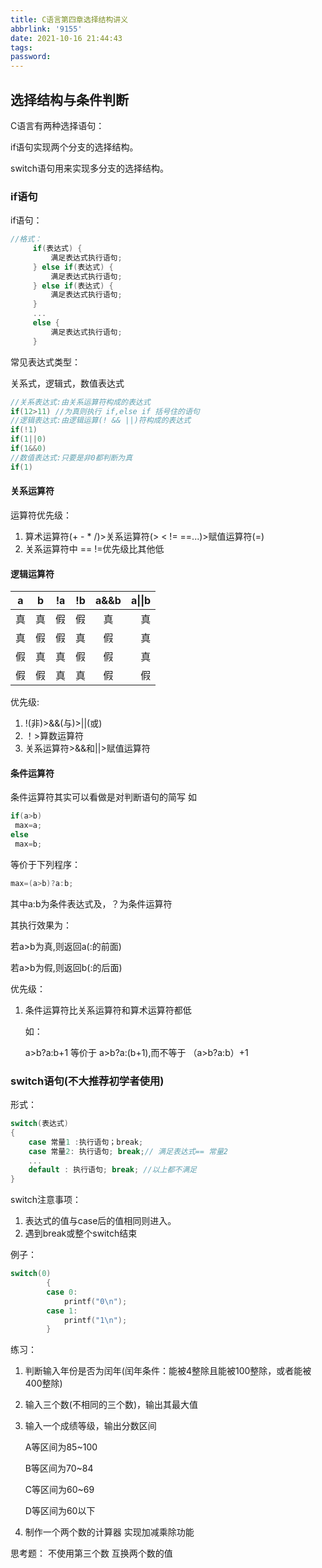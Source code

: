 ```yaml
---
title: C语言第四章选择结构讲义
abbrlink: '9155'
date: 2021-10-16 21:44:43
tags:
password:
---
```


##  选择结构与条件判断

C语言有两种选择语句：

if语句实现两个分支的选择结构。

switch语句用来实现多分支的选择结构。

### if语句

if语句：

```c
//格式：
     if(表达式) {
         满足表达式执行语句;
     } else if(表达式) {
         满足表达式执行语句;
     } else if(表达式) {
         满足表达式执行语句;
     }
     ...
     else {
         满足表达式执行语句;
     }
```

常见表达式类型：

关系式，逻辑式，数值表达式

```c
//关系表达式:由关系运算符构成的表达式 
if(12>11) //为真则执行 if,else if 括号住的语句
//逻辑表达式:由逻辑运算(! && ||)符构成的表达式
if(!1)
if(1||0)
if(1&&0)
//数值表达式:只要是非0都判断为真
if(1)
```

#### 关系运算符

运算符优先级：

1. 算术运算符(+ - * /)>关系运算符(> < != ==...)>赋值运算符(=)
2. 关系运算符中 == !=优先级比其他低

#### 逻辑运算符

| a    |  b   |  !a  |  !b  | a&&b | a\|\|b |
| ---- | :--: | :--: | :--: | :--: | -----: |
| 真   |  真  |  假  |  假  |  真  |     真 |
| 真   |  假  |  假  |  真  |  假  |     真 |
| 假   |  真  |  真  |  假  |  假  |     真 |
| 假   |  假  |  真  |  真  |  假  |     假 |

优先级:

1. !(非)>&&(与)>||(或)
2. ！>算数运算符 
3. 关系运算符>&&和||>赋值运算符

#### 条件运算符

条件运算符其实可以看做是对判断语句的简写
如

```c
if(a>b)
 max=a;
else
 max=b;
```

等价于下列程序：

```c
max=(a>b)?a:b;
```

其中a:b为条件表达式及，？为条件运算符

其执行效果为：

若a>b为真,则返回a(:的前面)

若a>b为假,则返回b(:的后面)

优先级：

1. 条件运算符比关系运算符和算术运算符都低

   如：

     a>b?a:b+1 等价于 a>b?a:(b+1),而不等于 （a>b?a:b）+1

### switch语句(不大推荐初学者使用)

形式：

```c
switch(表达式)
{
    case 常量1 :执行语句；break;
    case 常量2: 执行语句; break;// 满足表达式== 常量2
    ...
    default : 执行语句; break; //以上都不满足
}
```

switch注意事项：

1. 表达式的值与case后的值相同则进入。
2. 遇到break或整个switch结束

例子：

```c
switch(0)
		{
		case 0:
			printf("0\n");
		case 1:
			printf("1\n");
        }
```

练习：

1. 判断输入年份是否为闰年(闰年条件：能被4整除且能被100整除，或者能被400整除)

2. 输入三个数(不相同的三个数)，输出其最大值

3. 输入一个成绩等级，输出分数区间

   A等区间为85~100

   B等区间为70~84

   C等区间为60~69

   D等区间为60以下

4. 制作一个两个数的计算器 实现加减乘除功能

思考题：  不使用第三个数 互换两个数的值
